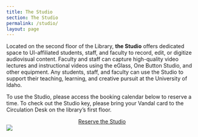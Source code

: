 ```yaml
---
title: The Studio
section: The Studio
permalink: /studio/
layout: page
---
```

<div markdown="1">

Located on the second floor of the Library, **the Studio** offers dedicated space to UI-affiliated students, staff, and faculty to record, edit, or digitize audiovisual content. Faculty and staff can capture high-quality video lectures and instructional videos using the eGlass, One Button Studio, and other equipment. Any students, staff, and faculty can use the Studio to support their teaching, learning, and creative pursuit at the University of Idaho. 

To use the Studio, please access the booking calendar below to reserve a time. To check out the Studio key, please bring your Vandal card to the Circulation Desk on the library’s first floor.

<center><a class="btn btn-primary" href="https://libcal.uidaho.edu/booking/AV" role="button">Reserve the Studio</a></center>
<img class="img-fluid my-3" src="{{ '/rooms/studio.jpg' | prepend: site.lib-media }}">


